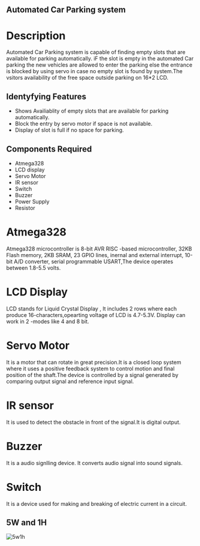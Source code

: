 ## Automated Car Parking system
 # Description
 Automated Car Parking system is capable of finding empty slots that are available for parking automatically. iF the slot is empty in the automated Car
 parking the new vehicles are allowed to enter the parking else the entrance is blocked by using servo in case no empty slot is found by system.The vsitors
 availability of the free space outside parking on 16*2 LCD.

 ## Identyfying Features

 * Shows Availiablity of empty slots that are available for parking automatically.
 * Block the entry by servo motor if space is not available.
 * Display of slot is full if no space for parking.

 ## Components Required
 * Atmega328
 * LCD display
 * Servo Motor
 * IR sensor
 * Switch
 * Buzzer
 * Power Supply
 * Resistor

 # Atmega328
 Atmega328 microcontroller is 8-bit AVR RISC -based microcontroller, 32KB Flash memory, 2KB SRAM, 23 GPIO lines,
 inernal and external interrupt, 10-bit A/D converter, serial programmable USART,The device operates between 1.8-5.5 volts.

# LCD Display
LCD stands for Liquid Crystal Display , It includes 2 rows where each produce 16-characters,opearting voltage of LCD is 4.7-5.3V.
Display can work in 2 -modes like 4 and 8 bit.

# Servo Motor
It is a motor that can rotate in great precision.It is a closed loop system where it uses a positive feedback system to control motion and 
final position of the shaft.The device is controlled by a signal generated by comparing output signal and reference input signal.

# IR sensor
It is used to detect the obstacle in front of the signal.It is digital output.

# Buzzer
It is a audio signlling device. It converts audio signal into sound signals.

# Switch 
It is a device used for making and breaking of electric current in a circuit. 


## 5W and 1H
![5w1h](https://user-images.githubusercontent.com/89115879/155740904-7628a478-9fdf-4e05-87de-84852140f48d.PNG)
